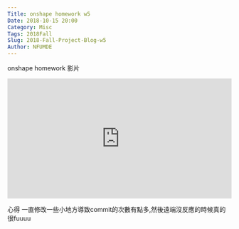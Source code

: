 ```yaml
---
Title: onshape homework w5
Date: 2018-10-15 20:00
Category: Misc
Tags: 2018Fall
Slug: 2018-Fall-Project-Blog-w5
Author: NFUMDE
---
```


 onshape homework 影片
 
<!-- PELICAN_END_SUMMARY -->

<div style="position:relative;height:0;padding-bottom:53.65%"><iframe src="https://www.youtube.com/embed/ZCd_uYT5kyI?ecver=2" style="position:absolute;width:100%;height:100%;left:0" width="671" height="360" frameborder="0" allow="autoplay; encrypted-media" allowfullscreen></iframe></div>

 心得
一直修改一些小地方導致commit的次數有點多,然後遠端沒反應的時候真的很fuuuu




